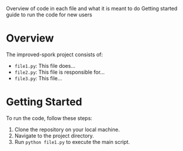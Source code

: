 Overview of code in each file and what it is meant to do
Getting started guide to run the code for new users


# Overview

The improved-spork project consists of: 
* `file1.py`: This file does... 
* `file2.py`: This file is responsible for... 
* `file3.py`: This file...

# Getting Started

To run the code, follow these steps:

1. Clone the repository on your local machine.
2. Navigate to the project directory.
3. Run `python file1.py` to execute the main script.